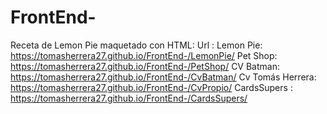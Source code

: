 # FrontEnd-
Receta de Lemon Pie maquetado con HTML:
Url : 
Lemon Pie: https://tomasherrera27.github.io/FrontEnd-/LemonPie/
Pet Shop:  https://tomasherrera27.github.io/FrontEnd-/PetShop/ 
CV Batman: https://tomasherrera27.github.io/FrontEnd-/CvBatman/
Cv Tomás Herrera: https://tomasherrera27.github.io/FrontEnd-/CvPropio/
CardsSupers : https://tomasherrera27.github.io/FrontEnd-/CardsSupers/
